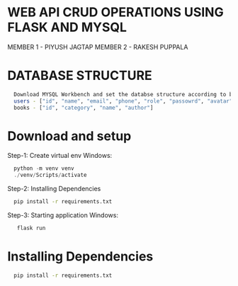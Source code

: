 # WEB API CRUD OPERATIONS USING FLASK AND MYSQL

MEMBER 1 - PIYUSH JAGTAP
MEMBER 2 - RAKESH PUPPALA

# DATABASE STRUCTURE
  ```bash
    Download MYSQL Workbench and set the databse structure according to below schema
    users - ["id", "name", "email", "phone", "role", "passowrd", "avatar"]
    books - ["id", "category", "name", "author"]
  ```

# Download and setup

Step-1: Create virtual env Windows:
  ```powershell
    python -m venv venv
    ./venv/Scripts/activate
  ```

Step-2: Installing Dependencies
  ```bash
    pip install -r requirements.txt
  ```
Step-3: Starting application
Windows:
```bash
   flask run
```

# Installing Dependencies
  ```bash
    pip install -r requirements.txt
  ```